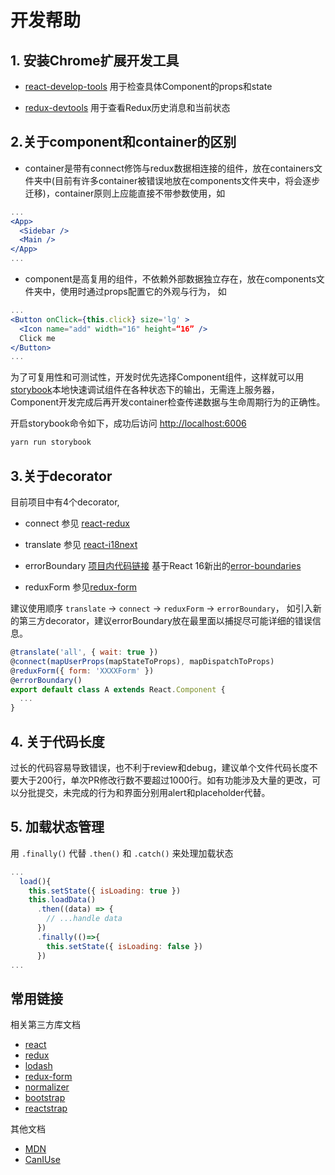 # 开发帮助

## 1. 安装Chrome扩展开发工具

- [react-develop-tools](https://chrome.google.com/webstore/detail/react-developer-tools/fmkadmapgofadopljbjfkapdkoienihi) 用于检查具体Component的props和state

- [redux-devtools](https://chrome.google.com/webstore/detail/redux-devtools/lmhkpmbekcpmknklioeibfkpmmfibljd)
用于查看Redux历史消息和当前状态
 
## 2.关于component和container的区别

- container是带有connect修饰与redux数据相连接的组件，放在containers文件夹中(目前有许多container被错误地放在components文件夹中，将会逐步迁移)，container原则上应能直接不带参数使用，如

```jsx
...
<App>
  <Sidebar />
  <Main />
</App>
...
```

- component是高复用的组件，不依赖外部数据独立存在，放在components文件夹中，使用时通过props配置它的外观与行为， 如

```jsx
...
<Button onClick={this.click} size='lg' >
  <Icon name="add" width="16" height=“16” />
  Click me
</Button>
...
``` 

为了可复用性和可测试性，开发时优先选择Component组件，这样就可以用[storybook](https://storybook.js.org)本地快速调试组件在各种状态下的输出，无需连上服务器，Component开发完成后再开发container检查传递数据与生命周期行为的正确性。

开启storybook命令如下，成功后访问 <http://localhost:6006>

```bash
yarn run storybook
```

## 3.关于decorator

目前项目中有4个decorator,

- connect 参见 [react-redux](https://github.com/reduxjs/react-redux)

- translate 参见 [react-i18next](https://github.com/i18next/react-i18next)

- errorBoundary [项目内代码链接](https://github.com/pintia/sparkling-daydream/blob/master/client/src/utils/errorBoundary.jsx) 基于React 16新出的[error-boundaries](https://reactjs.org/docs/error-boundaries.html#introducing-error-boundaries) 

- reduxForm 参见[redux-form](https://redux-form.com)

建议使用顺序 `translate` -> `connect` -> `reduxForm` -> `errorBoundary`， 如引入新的第三方decorator，建议errorBoundary放在最里面以捕捉尽可能详细的错误信息。

```jsx
@translate('all', { wait: true })
@connect(mapUserProps(mapStateToProps), mapDispatchToProps)
@reduxForm({ form: 'XXXXForm' })
@errorBoundary()
export default class A extends React.Component {
  ...
} 
```

## 4. 关于代码长度

过长的代码容易导致错误，也不利于review和debug，建议单个文件代码长度不要大于200行，单次PR修改行数不要超过1000行。如有功能涉及大量的更改，可以分批提交，未完成的行为和界面分别用alert和placeholder代替。

## 5. 加载状态管理
用 `.finally()` 代替 `.then()` 和 `.catch()` 来处理加载状态
```js
...
  load(){
    this.setState({ isLoading: true })
    this.loadData()
      .then((data) => {
        // ...handle data
      })
      .finally(()=>{
        this.setState({ isLoading: false })
      })
...
```
## 常用链接

相关第三方库文档

- [react](https://reactjs.org)
- [redux](https://github.com/reduxjs/redux)
- [lodash](https://lodash.com/docs)
- [redux-form](https://redux-form.com)
- [normalizer](https://github.com/paularmstrong/normalizr)
- [bootstrap](https://getbootstrap.com)
- [reactstrap](https://reactstrap.github.io)

其他文档

- [MDN](https://developer.mozilla.org/en-US/docs/Web)
- [CanIUse](https://www.caniuse.com)